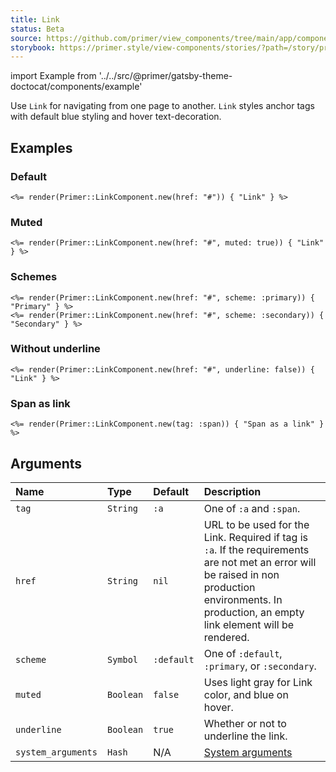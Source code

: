 ```yaml
---
title: Link
status: Beta
source: https://github.com/primer/view_components/tree/main/app/components/primer/link_component.rb
storybook: https://primer.style/view-components/stories/?path=/story/primer-link-component
---
```


import Example from '../../src/@primer/gatsby-theme-doctocat/components/example'

<!-- Warning: AUTO-GENERATED file, do not edit. Add code comments to your Ruby instead <3 -->

Use `Link` for navigating from one page to another. `Link` styles anchor tags with default blue styling and hover text-decoration.

## Examples

### Default

<Example src="<a href='#'>Link</a>" />

```erb
<%= render(Primer::LinkComponent.new(href: "#")) { "Link" } %>
```

### Muted

<Example src="<a href='#' class='Link--muted'>Link</a>" />

```erb
<%= render(Primer::LinkComponent.new(href: "#", muted: true)) { "Link" } %>
```

### Schemes

<Example src="<a href='#' class='Link--primary'>Primary</a><a href='#' class='Link--secondary'>Secondary</a>" />

```erb
<%= render(Primer::LinkComponent.new(href: "#", scheme: :primary)) { "Primary" } %>
<%= render(Primer::LinkComponent.new(href: "#", scheme: :secondary)) { "Secondary" } %>
```

### Without underline

<Example src="<a href='#' class='no-underline'>Link</a>" />

```erb
<%= render(Primer::LinkComponent.new(href: "#", underline: false)) { "Link" } %>
```

### Span as link

<Example src="<span class='Link'>Span as a link</span>" />

```erb
<%= render(Primer::LinkComponent.new(tag: :span)) { "Span as a link" } %>
```

## Arguments

| Name | Type | Default | Description |
| :- | :- | :- | :- |
| `tag` | `String` | `:a` | One of `:a` and `:span`. |
| `href` | `String` | `nil` | URL to be used for the Link. Required if tag is `:a`. If the requirements are not met an error will be raised in non production environments. In production, an empty link element will be rendered. |
| `scheme` | `Symbol` | `:default` | One of `:default`, `:primary`, or `:secondary`. |
| `muted` | `Boolean` | `false` | Uses light gray for Link color, and blue on hover. |
| `underline` | `Boolean` | `true` | Whether or not to underline the link. |
| `system_arguments` | `Hash` | N/A | [System arguments](/system-arguments) |

